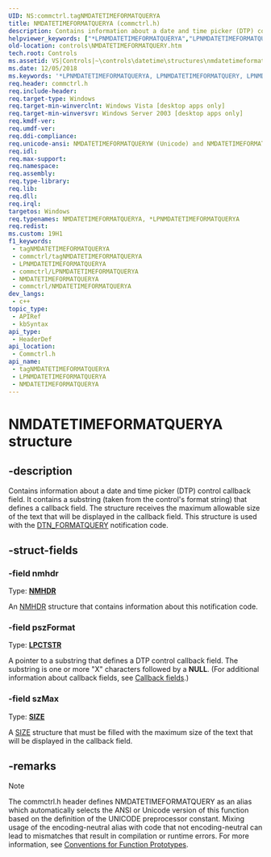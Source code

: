 ```yaml
---
UID: NS:commctrl.tagNMDATETIMEFORMATQUERYA
title: NMDATETIMEFORMATQUERYA (commctrl.h)
description: Contains information about a date and time picker (DTP) control callback field.
helpviewer_keywords: ["*LPNMDATETIMEFORMATQUERYA","LPNMDATETIMEFORMATQUERY","LPNMDATETIMEFORMATQUERY structure pointer [Windows Controls]","NMDATETIMEFORMATQUERY","NMDATETIMEFORMATQUERY structure [Windows Controls]","NMDATETIMEFORMATQUERYA","NMDATETIMEFORMATQUERYW","_win32_NMDATETIMEFORMATQUERY","_win32_NMDATETIMEFORMATQUERY_cpp","commctrl/LPNMDATETIMEFORMATQUERY","commctrl/NMDATETIMEFORMATQUERY","commctrl/NMDATETIMEFORMATQUERYA","commctrl/NMDATETIMEFORMATQUERYW","controls.NMDATETIMEFORMATQUERY","controls._win32_NMDATETIMEFORMATQUERY"]
old-location: controls\NMDATETIMEFORMATQUERY.htm
tech.root: Controls
ms.assetid: VS|Controls|~\controls\datetime\structures\nmdatetimeformatquery.htm
ms.date: 12/05/2018
ms.keywords: '*LPNMDATETIMEFORMATQUERYA, LPNMDATETIMEFORMATQUERY, LPNMDATETIMEFORMATQUERY structure pointer [Windows Controls], NMDATETIMEFORMATQUERY, NMDATETIMEFORMATQUERY structure [Windows Controls], NMDATETIMEFORMATQUERYA, NMDATETIMEFORMATQUERYW, _win32_NMDATETIMEFORMATQUERY, _win32_NMDATETIMEFORMATQUERY_cpp, commctrl/LPNMDATETIMEFORMATQUERY, commctrl/NMDATETIMEFORMATQUERY, commctrl/NMDATETIMEFORMATQUERYA, commctrl/NMDATETIMEFORMATQUERYW, controls.NMDATETIMEFORMATQUERY, controls._win32_NMDATETIMEFORMATQUERY'
req.header: commctrl.h
req.include-header: 
req.target-type: Windows
req.target-min-winverclnt: Windows Vista [desktop apps only]
req.target-min-winversvr: Windows Server 2003 [desktop apps only]
req.kmdf-ver: 
req.umdf-ver: 
req.ddi-compliance: 
req.unicode-ansi: NMDATETIMEFORMATQUERYW (Unicode) and NMDATETIMEFORMATQUERYA (ANSI)
req.idl: 
req.max-support: 
req.namespace: 
req.assembly: 
req.type-library: 
req.lib: 
req.dll: 
req.irql: 
targetos: Windows
req.typenames: NMDATETIMEFORMATQUERYA, *LPNMDATETIMEFORMATQUERYA
req.redist: 
ms.custom: 19H1
f1_keywords:
 - tagNMDATETIMEFORMATQUERYA
 - commctrl/tagNMDATETIMEFORMATQUERYA
 - LPNMDATETIMEFORMATQUERYA
 - commctrl/LPNMDATETIMEFORMATQUERYA
 - NMDATETIMEFORMATQUERYA
 - commctrl/NMDATETIMEFORMATQUERYA
dev_langs:
 - c++
topic_type:
 - APIRef
 - kbSyntax
api_type:
 - HeaderDef
api_location:
 - Commctrl.h
api_name:
 - tagNMDATETIMEFORMATQUERYA
 - LPNMDATETIMEFORMATQUERYA
 - NMDATETIMEFORMATQUERYA
---
```


# NMDATETIMEFORMATQUERYA structure


## -description

Contains information about a date and time picker (DTP) control callback field. It contains a substring (taken from the control's format string) that defines a callback field. The structure receives the maximum allowable size of the text that will be displayed in the callback field. This structure is used with the <a href="/windows/desktop/Controls/dtn-formatquery">DTN_FORMATQUERY</a> notification code.

## -struct-fields

### -field nmhdr

Type: <b><a href="/windows/desktop/api/richedit/ns-richedit-nmhdr">NMHDR</a></b>

An <a href="/windows/desktop/api/richedit/ns-richedit-nmhdr">NMHDR</a> structure that contains information about this notification code.

### -field pszFormat

Type: <b><a href="/windows/desktop/WinProg/windows-data-types">LPCTSTR</a></b>

A pointer to a substring that defines a DTP control callback field. The substring is one or more "X" characters followed by a <b>NULL</b>. (For additional information about callback fields, see <a href="/windows/desktop/Controls/date-and-time-picker-controls">Callback fields</a>.)

### -field szMax

Type: <b><a href="/previous-versions/dd145106(v=vs.85)">SIZE</a></b>

A <a href="/previous-versions/dd145106(v=vs.85)">SIZE</a> structure that must be filled with the maximum size of the text that will be displayed in the callback field.

## -remarks

> [!NOTE]
> The commctrl.h header defines NMDATETIMEFORMATQUERY as an alias which automatically selects the ANSI or Unicode version of this function based on the definition of the UNICODE preprocessor constant. Mixing usage of the encoding-neutral alias with code that not encoding-neutral can lead to mismatches that result in compilation or runtime errors. For more information, see [Conventions for Function Prototypes](/windows/win32/intl/conventions-for-function-prototypes).

